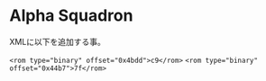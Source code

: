 ﻿# Alpha Squadron

XMLに以下を追加する事。

`<rom type="binary" offset="0x4bdd">c9</rom>`
`<rom type="binary" offset="0x44b7">7f</rom>`

